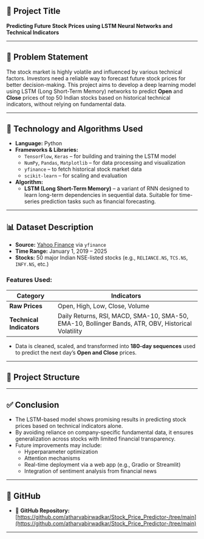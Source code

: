 ## 🧠 Project Title
**Predicting Future Stock Prices using LSTM Neural Networks and Technical Indicators**

---

## 📝 Problem Statement

The stock market is highly volatile and influenced by various technical factors. Investors need a reliable way to forecast future stock prices for better decision-making. This project aims to develop a deep learning model using LSTM (Long Short-Term Memory) networks to predict **Open** and **Close** prices of top 50 Indian stocks based on historical technical indicators, without relying on fundamental data.

---

## 🧪 Technology and Algorithms Used

- **Language:** Python  
- **Frameworks & Libraries:** 
  - `TensorFlow`, `Keras` – for building and training the LSTM model  
  - `NumPy`, `Pandas`, `Matplotlib` – for data processing and visualization  
  - `yfinance` – to fetch historical stock market data  
  - `scikit-learn` – for scaling and evaluation  
- **Algorithm:** 
  - **LSTM (Long Short-Term Memory)** – a variant of RNN designed to learn long-term dependencies in sequential data. Suitable for time-series prediction tasks such as financial forecasting.

---

## 📊 Dataset Description

- **Source:** [Yahoo Finance](https://finance.yahoo.com/) via `yfinance`  
- **Time Range:** January 1, 2019 – 2025  
- **Stocks:** 50 major Indian NSE-listed stocks (e.g., `RELIANCE.NS`, `TCS.NS`, `INFY.NS`, etc.)

### Features Used:

| Category          | Indicators |
|------------------|------------|
| **Raw Prices**    | Open, High, Low, Close, Volume |
| **Technical Indicators** | Daily Returns, RSI, MACD, SMA-10, SMA-50, EMA-10, Bollinger Bands, ATR, OBV, Historical Volatility |

- Data is cleaned, scaled, and transformed into **180-day sequences** used to predict the next day’s **Open and Close** prices.

---


## 📌 Project Structure


---

## ✅ Conclusion

- The LSTM-based model shows promising results in predicting stock prices based on technical indicators alone.
- By avoiding reliance on company-specific fundamental data, it ensures generalization across stocks with limited financial transparency.
- Future improvements may include:
  - Hyperparameter optimization
  - Attention mechanisms
  - Real-time deployment via a web app (e.g., Gradio or Streamlit)
  - Integration of sentiment analysis from financial news

---

## 🔗 GitHub 

- 🔗 **GitHub Repository:** [https://github.com/atharvabirwadkar/Stock_Price_Predictor-/tree/main](https://github.com/atharvabirwadkar/Stock_Price_Predictor-/tree/main)  

---


